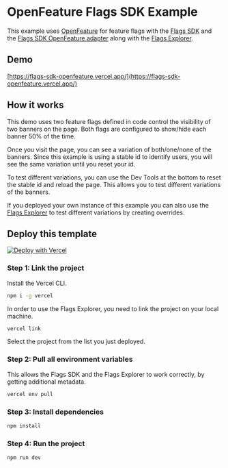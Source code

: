 # OpenFeature Flags SDK Example

This example uses [OpenFeature](https://openfeature.dev/) for feature flags with the [Flags SDK](https://flags-sdk.dev) and the [Flags SDK OpenFeature adapter](https://flags-sdk.dev/docs/api-reference/adapters/openfeature) along with the [Flags Explorer](https://vercel.com/docs/workflow-collaboration/feature-flags/using-vercel-toolbar).

## Demo

[https://flags-sdk-openfeature.vercel.app/](https://flags-sdk-openfeature.vercel.app/)

## How it works

This demo uses two feature flags defined in code control the visibility of two banners on the page.
Both flags are configured to show/hide each banner 50% of the time.

Once you visit the page, you can see a variation of both/one/none of the banners.
Since this example is using a stable id to identify users, you will see the same variation until you reset your id.

To test different variations, you can use the Dev Tools at the bottom to reset the stable id and reload the page.
This allows you to test different variations of the banners.

If you deployed your own instance of this example you can also use the [Flags Explorer](https://vercel.com/docs/workflow-collaboration/feature-flags/using-vercel-toolbar) to test different variations by creating overrides.

## Deploy this template

[![Deploy with Vercel](https://vercel.com/button)](https://vercel.com/new/clone?repository-url=https%3A%2F%2Fgithub.com%2Fvercel%2Fexamples%2Ftree%2Fmain%2Fflags-sdk%2Fopenfeature&env=FLAGS_SECRET&envDescription=The+FLAGS_SECRET+will+be+used+by+the+Flags+Explorer+to+securely+overwrite+feature+flags.+Must+be+32+random+bytes%2C+base64-encoded.+Use+the+generated+value+or+set+your+own.&envLink=https%3A%2F%2Fvercel.com%2Fdocs%2Fworkflow-collaboration%2Ffeature-flags%2Fsupporting-feature-flags%23flags_secret-environment-variable&project-name=openfeature-flags-sdk-example&repository-name=openfeature-flags-sdk-example)

### Step 1: Link the project

Install the Vercel CLI.

```bash
npm i -g vercel
```

In order to use the Flags Explorer, you need to link the project on your local machine.

```bash
vercel link
```

Select the project from the list you just deployed.

### Step 2: Pull all environment variables

This allows the Flags SDK and the Flags Explorer to work correctly, by getting additional metadata.

```bash
vercel env pull
```

### Step 3: Install dependencies

```bash
npm install
```

### Step 4: Run the project

```bash
npm run dev
```
